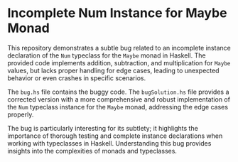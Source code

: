 # Incomplete Num Instance for Maybe Monad

This repository demonstrates a subtle bug related to an incomplete instance declaration of the `Num` typeclass for the `Maybe` monad in Haskell. The provided code implements addition, subtraction, and multiplication for `Maybe` values, but lacks proper handling for edge cases, leading to unexpected behavior or even crashes in specific scenarios.

The `bug.hs` file contains the buggy code. The `bugSolution.hs` file provides a corrected version with a more comprehensive and robust implementation of the `Num` typeclass instance for the `Maybe` monad, addressing the edge cases properly.

The bug is particularly interesting for its subtlety; it highlights the importance of thorough testing and complete instance declarations when working with typeclasses in Haskell.  Understanding this bug provides insights into the complexities of monads and typeclasses.